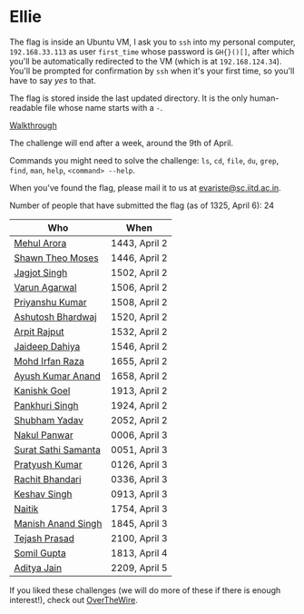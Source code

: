 # Ellie

The flag is inside an Ubuntu VM, I ask you to `ssh` into my personal computer, `192.168.33.113` as user `first_time` whose password is `GH{}()[]`, after which you'll be automatically redirected to the VM (which is at `192.168.124.34`). You'll be prompted for confirmation by `ssh` when it's your first time, so you'll have to say *yes* to that.

The flag is stored inside the last updated directory. It is the only human-readable file whose name starts with a `-`.

[Walkthrough](hints_for_ellie.html#walkthrough)

The challenge will end after a week, around the 9th of April.

Commands you might need to solve the challenge: `ls`, `cd`, `file`, `du`, `grep`, `find`, `man`, `help`, `<command> --help`.

When you've found the flag, please mail it to us at [evariste@sc.iitd.ac.in](mailto:evariste@sc.iiitd.ac.in).

Number of people that have submitted the flag (as of 1325, April 6): 24

| Who | When |
| --- | --- |
| [Mehul Arora](mailto:mehul21066@iiitd.ac.in) | 1443, April 2 |
| [Shawn Theo Moses](mailto:shawn24527@iiitd.ac.in) | 1446, April 2 |
| [Jagjot Singh](mailto:jagjot23252@iiitd.ac.in) | 1502, April 2 |
| [Varun Agarwal](mailto:varun24605@iiitd.ac.in) | 1506, April 2 |
| [Priyanshu Kumar](mailto:priyanshu24067@iiitd.ac.in) | 1508, April 2 |
| [Ashutosh Bhardwaj](mailto:ashutosh24135@iiitd.ac.in) | 1520, April 2 |
| [Arpit Rajput](mailto:arpit23133@iiitd.ac.in) | 1532, April 2 |
| [Jaideep Dahiya](mailto:jaideep23254@iiitd.ac.in) | 1546, April 2 |
| [Mohd Irfan Raza](mailto:irfan22298@iiitd.ac.in) | 1655, April 2 |
| [Ayush Kumar Anand](mailto:ayush23162@iiitd.ac.in) | 1658, April 2 |
| [Kanishk Goel](mailto:kanishk24292@iiitd.ac.in) | 1913, April 2 |
| [Pankhuri Singh](mailto:pankhuri22348@iiitd.ac.in) | 1924, April 2 |
| [Shubham Yadav](mailto:shubham21290@iiitd.ac.in) | 2052, April 2 |
| [Nakul Panwar](mailto:nakul24057@iiitd.ac.in) | 0006, April 3 |
| [Surat Sathi Samanta](mailto:surat22517@iiitd.ac.in) | 0051, April 3 |
| [Pratyush Kumar](mailto:pratyush24433@iiitd.ac.in) | 0126, April 3 |
| [Rachit Bhandari](mailto:rachit23413@iiitd.ac.in) | 0336, April 3 |
| [Keshav Singh](mailto:keshav24300@iiitd.ac.in) | 0913, April 3 |
| [Naitik](mailto:naitik22308@iiitd.ac.in) | 1754, April 3 |
| [Manish Anand Singh](mailto:manish24331@iiitd.ac.in) | 1845, April 3 |
| [Tejash Prasad](mailto:tejash22539@iiitd.ac.in) |  2100, April 3 |
| [Somil Gupta](mailto:somil24559@iiitd.ac.in) |  1813, April 4 |
| [Aditya Jain](mailto:aditya21511@iiitd.ac.in) |  2209, April 5 |

If you liked these challenges (we will do more of these if there is enough interest!), check out [OverTheWire](https://overthewire.org/wargames/bandit).
